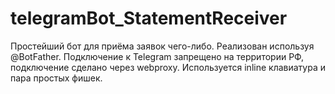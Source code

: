 # telegramBot_StatementReceiver

Простейший бот для приёма заявок чего-либо. Реализован используя @BotFather.
Подключение к Telegram запрещено на территории РФ, подключение сделано через webproxy.
Используется inline клавиатура и пара простых фишек.
